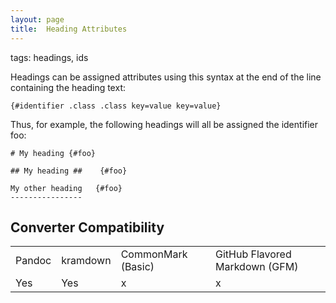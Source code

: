 ```yaml
---
layout: page
title:  Heading Attributes
---
```


tags: headings, ids

Headings can be assigned attributes using this syntax 
at the end of the line containing the heading text:

```
{#identifier .class .class key=value key=value}
```

Thus, for example, the following headings will all be assigned the identifier foo:

```
# My heading {#foo}

## My heading ##    {#foo}

My other heading   {#foo}
----------------
```


## Converter Compatibility

<table id="compat">
  <tr><td>Pandoc</td>
      <td>kramdown</td>
      <td>CommonMark (Basic)</td>
      <td>GitHub Flavored Markdown (GFM)</td>
      </tr>
  <tr><td class="yes">Yes</td>
      <td class="yes">Yes</td>
      <td class="no">x</td>
      <td class="no">x</td>
      </tr>
</table>


